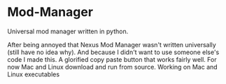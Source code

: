 # Mod-Manager
Universal mod manager written in python.

After being annoyed that Nexus Mod Manager wasn't written universally (still have no idea why). And because I didn't want to use someone else's code I made this.
A glorified copy paste button that works fairly well. For now Mac and Linux download and run from source. Working on Mac and Linux executables
